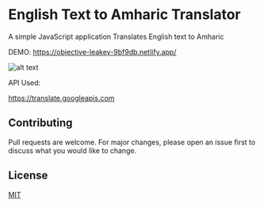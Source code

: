 # English Text to Amharic Translator

A simple JavaScript application Translates English text to Amharic

DEMO: https://objective-leakey-9bf9db.netlify.app/

![alt text](https://amharic-english-chat.herokuapp.com/screenshot.PNG)

API Used:

https://translate.googleapis.com

## Contributing

Pull requests are welcome. For major changes, please open an issue first to discuss what you would like to change.

## License

[MIT](https://choosealicense.com/licenses/mit/)
